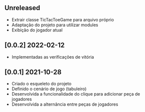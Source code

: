 ## Unreleased 
- Extrair classe TicTacToeGame para arquivo próprio
- Adaptação do projeto para utilizar modules
- Exibição do jogador atual

## [0.0.2] 2022-02-12
- Implementadas as verificações de vitória

## [0.0.1] 2021-10-28
- Criado o esqueleto do projeto
- Definido o cenário de jogo (tabuleiro)
- Desenvolvida a funcionalidade do clique para adicionar peça de jogadores
- Desenvolvida a alternância entre peças de jogadores
